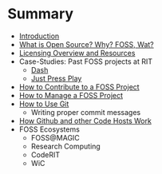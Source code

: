 # Summary

* [Introduction](README.md)
* [What is Open Source? Why? FOSS, Wat?](chapters/fosswat.md)
* [Licensing Overview and Resources](chapters/licensing.md)
* Case-Studies: Past FOSS projects at RIT
   * [Dash](chapters/case-studies/dash.md)
   * [Just Press Play](chapters/case-studies/justpressplay.md)
* [How to Contribute to a FOSS Project](chapters/contributing.md)
* [How to Manage a FOSS Project](chapters/projectmanagement.md)
* [How to Use Git](chapters/howtogit.md)
   * Writing proper commit messages
* [How Github and other Code Hosts Work](chapters/hostingcode.md)
* FOSS Ecosystems
   * FOSS@MAGIC
   * Research Computing
   * CodeRIT
   * WiC
